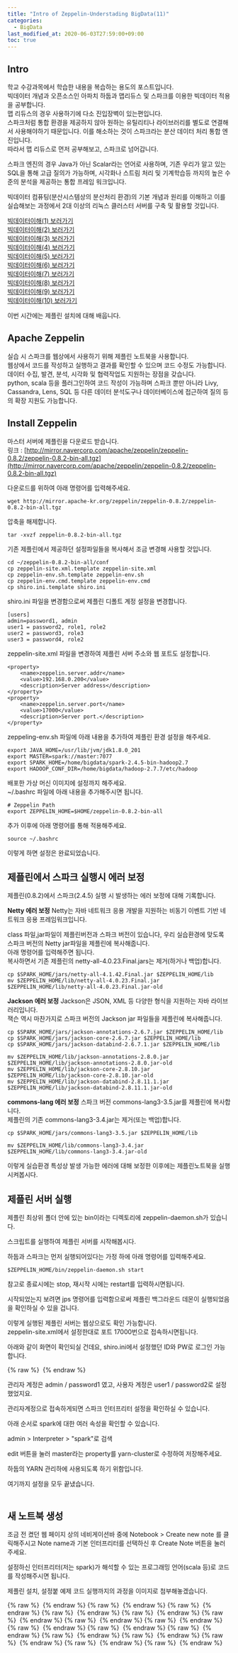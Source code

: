 ```yaml
---
title: "Intro of Zeppelin-Understading BigData(11)"
categories: 
  - BigData
last_modified_at: 2020-06-03T27:59:00+09:00
toc: true
---
```


Intro
---
학교 수강과목에서 학습한 내용을 복습하는 용도의 포스트입니다.<br/>
빅데이터 개념과 오픈소스인 아파치 하둡과 맵리듀스 및 스파크를 이용한 빅데이터 적용을 공부합니다.<br/>
맵 리듀스의 경우 사용하기에 다소 진입장벽이 있는편입니다.<br/> 스파크처럼 통합 환경을 제공하지 않아 원하는 유틸리티나 라이브러리를 별도로 연결해서 사용해야하기 때문입니다. 이를 해소하는 것이 스파크라는 분산 데이터 처리 통합 엔진입니다.<br/>
따라서 맵 리듀스로 먼저 공부해보고, 스파크로 넘어갑니다.<br/>

스파크 엔진의 경우 Java가 아닌 Scalar라는 언어로 사용하며, 기존 우리가 알고 있는 SQL을 통해 고급 질의가 가능하며, 시각화나 스트림 처리 및 기계학습등 까지의 높은 수준의 분석을 제공하는 통합 프레임 워크입니다.<br/>

빅데이터 컴퓨팅(분산시스템상의 분산처리 환경)의 기본 개념과 원리를 이해하고 이를 실습해보는 과정에서 2대 이상의 리눅스 클러스터 서버를 구축 및 활용할 것입니다.<br/>

[빅데이터이해(1) 보러가기](https://ohjinjin.github.io/bigdata/bigdata-1/)<br/>
[빅데이터이해(2) 보러가기](https://ohjinjin.github.io/bigdata/bigdata-2/)<br/>
[빅데이터이해(3) 보러가기](https://ohjinjin.github.io/bigdata/bigdata-3/)<br/>
[빅데이터이해(4) 보러가기](https://ohjinjin.github.io/bigdata/bigdata-4/)<br/>
[빅데이터이해(5) 보러가기](https://ohjinjin.github.io/bigdata/bigdata-5/)<br/>
[빅데이터이해(6) 보러가기](https://ohjinjin.github.io/bigdata/bigdata-6/)<br/>
[빅데이터이해(7) 보러가기](https://ohjinjin.github.io/bigdata/bigdata-7/)<br/>
[빅데이터이해(8) 보러가기](https://ohjinjin.github.io/bigdata/bigdata-8/)<br/>
[빅데이터이해(9) 보러가기](https://ohjinjin.github.io/bigdata/bigdata-9/)<br/>
[빅데이터이해(10) 보러가기](https://ohjinjin.github.io/bigdata/bigdata-10/)<br/>

이번 시간에는 제플린 설치에 대해 배웁니다.<br/>

Apache Zeppelin
---
실습 시 스파크를 웹상에서 사용하기 위해 제플린 노트북을 사용합니다.<br/>
웹상에서 코드를 작성하고 실행하고 결과를 확인할 수 있으며 코드 수정도 가능합니다.<br/>
데이터 수집, 발견, 분석, 시각화 및 협력작업도 지원하는 장점을 갖습니다.<br/>
python, scala 등을 플러그인하여 코드 작성이 가능하며 스파크 뿐만 아니라 Livy, Cassandra, Lens, SQL 등 다른 데이터 분석도구나 데이터베이스에 접근하여 질의 등의 확장 지원도 가능합니다.<br/>

Install Zeppelin
---
마스터 서버에 제플린을 다운로드 받습니다.<br/>
링크 : [http://mirror.navercorp.com/apache/zeppelin/zeppelin-0.8.2/zeppelin-0.8.2-bin-all.tgz](http://mirror.navercorp.com/apache/zeppelin/zeppelin-0.8.2/zeppelin-0.8.2-bin-all.tgz)<br/>

다운로드를 위하여 아래 명령어를 입력해주세요.<br/>
~~~
wget http://mirror.apache-kr.org/zeppelin/zeppelin-0.8.2/zeppelin-0.8.2-bin-all.tgz
~~~

압축을 해제합니다.<br/>
~~~
tar -xvzf zeppelin-0.8.2-bin-all.tgz
~~~

기존 제플린에서 제공하던 설정파일들을 복사해서 조금 변경해 사용할 것입니다.<br/>
~~~
cd ~/zeppelin-0.8.2-bin-all/conf
cp zeppelin-site.xml.template zeppelin-site.xml
cp zeppelin-env.sh.template zeppelin-env.sh
cp zeppelin-env.cmd.template zeppelin-env.cmd
cp shiro.ini.template shiro.ini
~~~

shiro.ini 파일을 변경함으로써 제플린 디폴트 계정 설정을 변경합니다.<br/>
~~~
[users]
admin=password1, admin
user1 = password2, role1, role2
user2 = password3, role3
user3 = password4, role2
~~~

zeppelin\-site.xml 파일을 변경하여 제플린 서버 주소와 웹 포트도 설정합니다.<br/>
~~~
<property>
	<name>zeppelin.server.addr</name>
	<value>192.168.0.200</value>
	<description>Server address</description>
</property>
<property>
	<name>zeppelin.server.port</name>
	<value>17000</value>
	<description>Server port.</description>
</property>
~~~


zeppeling\-env.sh 파일에 아래 내용을 추가하여 제플린 환경 설정을 해주세요.<br/>
~~~
export JAVA_HOME=/usr/lib/jvm/jdk1.8.0_201
export MASTER=spark://master:7077
export SPARK_HOME=/home/bigdata/spark-2.4.5-bin-hadoop2.7
export HADOOP_CONF_DIR=/home/bigdata/hadoop-2.7.7/etc/hadoop
~~~

배포한 가상 머신 이미지에 설정까지 해주세요.<br/>
\~/.bashrc 파일에 아래 내용을 추가해주시면 됩니다.<br/>
~~~
# Zeppelin Path
export ZEPPELIN_HOME=$HOME/zeppelin-0.8.2-bin-all
~~~

추가 이후에 아래 명령어를 통해 적용해주세요.<br/>
~~~
source ~/.bashrc
~~~

이렇게 하면 설정은 완료되었습니다.<br/>

제플린에서 스파크 실행시 에러 보정
---
제플린(0.8.2)에서 스파크(2.4.5) 실행 시 발생하는 에러 보정에 대해 기록합니다.<br/>

**Netty 에러 보정**
Netty는 자바 네트워크 응용 개발을 지원하는 비동기 이벤트 기반 네트워크 응용 프레임워크입니다.<br/>

class 파일,jar파일이 제플린버전과 스파크 버전이 있습니다, 우리 실습환경에 맞도록 스파크 버전의 Netty jar파일을 제플린에 복사해줍니다.<br/>
아래 명령어를 입력해주면 됩니다.<br/>
복사하면서 기존 제플린의 netty\-all\-4.0.23.Final.jars는 제거(하거나 백업)합니다.<br/>

~~~
cp $SPARK_HOME/jars/netty-all-4.1.42.Final.jar $ZEPPELIN_HOME/lib
mv $ZEPPELIN_HOME/lib/netty-all-4.0.23.Final.jar $ZEPPELIN_HOME/lib/netty-all-4.0.23.Final.jar-old
~~~

**Jackson 에러 보정**
Jackson은 JSON, XML 등 다양한 형식을 지원하는 자바 라이브러리입니다.<br/>
잭슨 역시 마찬가지로 스파크 버전의 Jackson jar 파일들을 제플린에 복사해줍니다.<br/>

~~~
cp $SPARK_HOME/jars/jackson-annotations-2.6.7.jar $ZEPPELIN_HOME/lib
cp $SPARK_HOME/jars/jackson-core-2.6.7.jar $ZEPPELIN_HOME/lib
cp $SPARK_HOME/jars/jackson-databind-2.6.7.1.jar $ZEPPELIN_HOME/lib

mv $ZEPPELIN_HOME/lib/jackson-annotations-2.8.0.jar $ZEPPELIN_HOME/lib/jackson-annotations-2.8.0.jar-old
mv $ZEPPELIN_HOME/lib/jackson-core-2.8.10.jar $ZEPPELIN_HOME/lib/jackson-core-2.8.10.jar-old
mv $ZEPPELIN_HOME/lib/jackson-databind-2.8.11.1.jar $ZEPPELIN_HOME/lib/jackson-databind-2.8.11.1.jar-old
~~~

**commons\-lang 에러 보정**
스파크 버전 commons\-lang3\-3.5.jar를 제플린에 복사합니다.<br/>
제플린의 기존 commons\-lang3\-3.4.jar는 제거(또는 백업)합니다.<br/>
~~~
cp $SPARK_HOME/jars/commons-lang3-3.5.jar $ZEPPELIN_HOME/lib

mv $ZEPPELIN_HOME/lib/commons-lang3-3.4.jar $ZEPPELIN_HOME/lib/commons-lang3-3.4.jar-old
~~~

이렇게 실습환경 특성상 발생 가능한 에러에 대해 보정한 이후에는 제플린노트북을 실행시켜봅시다.<br/>

제플린 서버 실행
---
제플린 최상위 폴더 안에 있는 bin이라는 디렉토리에 zeppelin\-daemon.sh가 있습니다.<br/>

스크립트를 실행하여 제플린 서버를 시작해봅시다.<br/>

하둡과 스파크는 먼저 실행되어있다는 가정 하에 아래 명령어를 입력해주세요.<br/>

~~~
$ZEPPELIN_HOME/bin/zeppelin-daemon.sh start
~~~

참고로 종료시에는 stop, 재시작 시에는 restart를 입력하시면됩니다.<br/>

시작되었는지 보려면 jps 명령어를 입력함으로써 제플린 백그라운드 데몬이 실행되었음을 확인하실 수 있을 겁니다.<br/>

이렇게 실행된 제플린 서버는 웹상으로도 확인 가능합니다.<br/>
zeppelin\-site.xml에서 설정한대로 포트 17000번으로 접속하시면됩니다.<br/>

아래와 같이 화면이 확인되실 건데요, shiro.ini에서 설정했던 ID와 PW로 로그인 가능합니다.<br/>

{% raw %} <img src="https://ohjinjin.github.io/assets/images/20200418bigdata/capture65.JPG" alt=""> {% endraw %}

관리자 계정은 admin / password1 였고, 사용자 계정은 user1 / password2로 설정했었지요.<br/>

관리자계정으로 접속하게되면 스파크 인터프리터 설정을 확인하실 수 있습니다.<br/>

아래 순서로 spark에 대한 여러 속성을 확인할 수 있습니다.<br/>

admin \> Interpreter \> "spark"로 검색

edit 버튼을 눌러 master라는 property를 yarn\-cluster로 수정하여 저장해주세요.<br/>

하둡의 YARN 관리하에 사용되도록 하기 위함입니다.<br/>

여기까지 설정을 모두 끝냈습니다.<br/>
<br/>

새 노트북 생성
---
조금 전 켰던 웹 페이지 상의 네비게이션바 중에 Notebook \> Create new note 를 클릭해주시고 Note name과 기본 인터프리터를 선택하신 후 Create Note 버튼을 눌러주세요.<br/>

설정하신 인터프리터(저는 spark)가 해석할 수 있는 프로그래밍 언어(scala 등)로 코드를 작성해주시면 됩니다.<br/>


제플린 설치, 설정붙 예제 코드 실행까지의 과정을 이미지로 첨부해놓겠습니다.<br/>

{% raw %} <img src="https://ohjinjin.github.io/assets/images/20200418bigdata/dir10/슬라이드12.JPG" alt=""> {% endraw %}
{% raw %} <img src="https://ohjinjin.github.io/assets/images/20200418bigdata/dir10/슬라이드13.JPG" alt=""> {% endraw %}
{% raw %} <img src="https://ohjinjin.github.io/assets/images/20200418bigdata/dir10/슬라이드14.JPG" alt=""> {% endraw %}
{% raw %} <img src="https://ohjinjin.github.io/assets/images/20200418bigdata/dir10/슬라이드15.JPG" alt=""> {% endraw %}
{% raw %} <img src="https://ohjinjin.github.io/assets/images/20200418bigdata/dir10/슬라이드16.JPG" alt=""> {% endraw %}
{% raw %} <img src="https://ohjinjin.github.io/assets/images/20200418bigdata/dir10/슬라이드17.JPG" alt=""> {% endraw %}
{% raw %} <img src="https://ohjinjin.github.io/assets/images/20200418bigdata/dir10/슬라이드18.JPG" alt=""> {% endraw %}
{% raw %} <img src="https://ohjinjin.github.io/assets/images/20200418bigdata/dir10/슬라이드19.JPG" alt=""> {% endraw %}
{% raw %} <img src="https://ohjinjin.github.io/assets/images/20200418bigdata/dir10/슬라이드20.JPG" alt=""> {% endraw %}
{% raw %} <img src="https://ohjinjin.github.io/assets/images/20200418bigdata/dir10/슬라이드21.JPG" alt=""> {% endraw %}
{% raw %} <img src="https://ohjinjin.github.io/assets/images/20200418bigdata/dir10/슬라이드22.JPG" alt=""> {% endraw %}
{% raw %} <img src="https://ohjinjin.github.io/assets/images/20200418bigdata/dir10/슬라이드23.JPG" alt=""> {% endraw %}
{% raw %} <img src="https://ohjinjin.github.io/assets/images/20200418bigdata/dir10/슬라이드24.JPG" alt=""> {% endraw %}
{% raw %} <img src="https://ohjinjin.github.io/assets/images/20200418bigdata/dir10/슬라이드25.JPG" alt=""> {% endraw %}
{% raw %} <img src="https://ohjinjin.github.io/assets/images/20200418bigdata/dir10/슬라이드26.JPG" alt=""> {% endraw %}
{% raw %} <img src="https://ohjinjin.github.io/assets/images/20200418bigdata/dir10/슬라이드27.JPG" alt=""> {% endraw %}